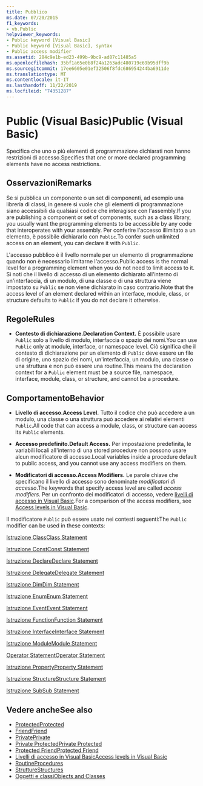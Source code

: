 ```yaml
---
title: Pubblico
ms.date: 07/20/2015
f1_keywords:
- vb.Public
helpviewer_keywords:
- Public keyword [Visual Basic]
- Public keyword [Visual Basic], syntax
- Public access modifier
ms.assetid: 284c9e1b-ed23-499b-9bc9-ad87c11485a5
ms.openlocfilehash: 35bf1a65e0b8f24a1263adc480719c69b95dff9b
ms.sourcegitcommit: 17ee6605e01ef32506f8fdc686954244ba6911de
ms.translationtype: MT
ms.contentlocale: it-IT
ms.lasthandoff: 11/22/2019
ms.locfileid: "74351287"
---
```

# <a name="public-visual-basic"></a><span data-ttu-id="87d87-102">Public (Visual Basic)</span><span class="sxs-lookup"><span data-stu-id="87d87-102">Public (Visual Basic)</span></span>
<span data-ttu-id="87d87-103">Specifica che uno o più elementi di programmazione dichiarati non hanno restrizioni di accesso.</span><span class="sxs-lookup"><span data-stu-id="87d87-103">Specifies that one or more declared programming elements have no access restrictions.</span></span>  
  
## <a name="remarks"></a><span data-ttu-id="87d87-104">Osservazioni</span><span class="sxs-lookup"><span data-stu-id="87d87-104">Remarks</span></span>  
 <span data-ttu-id="87d87-105">Se si pubblica un componente o un set di componenti, ad esempio una libreria di classi, in genere si vuole che gli elementi di programmazione siano accessibili da qualsiasi codice che interagisce con l'assembly.</span><span class="sxs-lookup"><span data-stu-id="87d87-105">If you are publishing a component or set of components, such as a class library, you usually want the programming elements to be accessible by any code that interoperates with your assembly.</span></span> <span data-ttu-id="87d87-106">Per conferire l'accesso illimitato a un elemento, è possibile dichiararlo con `Public`.</span><span class="sxs-lookup"><span data-stu-id="87d87-106">To confer such unlimited access on an element, you can declare it with `Public`.</span></span>  
  
 <span data-ttu-id="87d87-107">L'accesso pubblico è il livello normale per un elemento di programmazione quando non è necessario limitarne l'accesso.</span><span class="sxs-lookup"><span data-stu-id="87d87-107">Public access is the normal level for a programming element when you do not need to limit access to it.</span></span> <span data-ttu-id="87d87-108">Si noti che il livello di accesso di un elemento dichiarato all'interno di un'interfaccia, di un modulo, di una classe o di una struttura viene impostato su `Public` se non viene dichiarato in caso contrario.</span><span class="sxs-lookup"><span data-stu-id="87d87-108">Note that the access level of an element declared within an interface, module, class, or structure defaults to `Public` if you do not declare it otherwise.</span></span>  
  
## <a name="rules"></a><span data-ttu-id="87d87-109">Regole</span><span class="sxs-lookup"><span data-stu-id="87d87-109">Rules</span></span>  
  
- <span data-ttu-id="87d87-110">**Contesto di dichiarazione.**</span><span class="sxs-lookup"><span data-stu-id="87d87-110">**Declaration Context.**</span></span> <span data-ttu-id="87d87-111">È possibile usare `Public` solo a livello di modulo, interfaccia o spazio dei nomi.</span><span class="sxs-lookup"><span data-stu-id="87d87-111">You can use `Public` only at module, interface, or namespace level.</span></span> <span data-ttu-id="87d87-112">Ciò significa che il contesto di dichiarazione per un elemento di `Public` deve essere un file di origine, uno spazio dei nomi, un'interfaccia, un modulo, una classe o una struttura e non può essere una routine.</span><span class="sxs-lookup"><span data-stu-id="87d87-112">This means the declaration context for a `Public` element must be a source file, namespace, interface, module, class, or structure, and cannot be a procedure.</span></span>  
  
## <a name="behavior"></a><span data-ttu-id="87d87-113">Comportamento</span><span class="sxs-lookup"><span data-stu-id="87d87-113">Behavior</span></span>  
  
- <span data-ttu-id="87d87-114">**Livello di accesso.**</span><span class="sxs-lookup"><span data-stu-id="87d87-114">**Access Level.**</span></span> <span data-ttu-id="87d87-115">Tutto il codice che può accedere a un modulo, una classe o una struttura può accedere ai relativi elementi `Public`.</span><span class="sxs-lookup"><span data-stu-id="87d87-115">All code that can access a module, class, or structure can access its `Public` elements.</span></span>  
  
- <span data-ttu-id="87d87-116">**Accesso predefinito.**</span><span class="sxs-lookup"><span data-stu-id="87d87-116">**Default Access.**</span></span> <span data-ttu-id="87d87-117">Per impostazione predefinita, le variabili locali all'interno di una stored procedure non possono usare alcun modificatore di accesso.</span><span class="sxs-lookup"><span data-stu-id="87d87-117">Local variables inside a procedure default to public access, and you cannot use any access modifiers on them.</span></span>  
  
- <span data-ttu-id="87d87-118">**Modificatori di accesso.**</span><span class="sxs-lookup"><span data-stu-id="87d87-118">**Access Modifiers.**</span></span> <span data-ttu-id="87d87-119">Le parole chiave che specificano il livello di accesso sono denominate *modificatori di accesso*.</span><span class="sxs-lookup"><span data-stu-id="87d87-119">The keywords that specify access level are called *access modifiers*.</span></span> <span data-ttu-id="87d87-120">Per un confronto dei modificatori di accesso, vedere [livelli di accesso in Visual Basic](../../../visual-basic/programming-guide/language-features/declared-elements/access-levels.md).</span><span class="sxs-lookup"><span data-stu-id="87d87-120">For a comparison of the access modifiers, see [Access levels in Visual Basic](../../../visual-basic/programming-guide/language-features/declared-elements/access-levels.md).</span></span>  
  
 <span data-ttu-id="87d87-121">Il modificatore `Public` può essere usato nei contesti seguenti:</span><span class="sxs-lookup"><span data-stu-id="87d87-121">The `Public` modifier can be used in these contexts:</span></span>  
  
 [<span data-ttu-id="87d87-122">Istruzione Class</span><span class="sxs-lookup"><span data-stu-id="87d87-122">Class Statement</span></span>](../../../visual-basic/language-reference/statements/class-statement.md)  
  
 [<span data-ttu-id="87d87-123">Istruzione Const</span><span class="sxs-lookup"><span data-stu-id="87d87-123">Const Statement</span></span>](../../../visual-basic/language-reference/statements/const-statement.md)  
  
 [<span data-ttu-id="87d87-124">Istruzione Declare</span><span class="sxs-lookup"><span data-stu-id="87d87-124">Declare Statement</span></span>](../../../visual-basic/language-reference/statements/declare-statement.md)  
  
 [<span data-ttu-id="87d87-125">Istruzione Delegate</span><span class="sxs-lookup"><span data-stu-id="87d87-125">Delegate Statement</span></span>](../../../visual-basic/language-reference/statements/delegate-statement.md)  
  
 [<span data-ttu-id="87d87-126">Istruzione Dim</span><span class="sxs-lookup"><span data-stu-id="87d87-126">Dim Statement</span></span>](../../../visual-basic/language-reference/statements/dim-statement.md)  
  
 [<span data-ttu-id="87d87-127">Istruzione Enum</span><span class="sxs-lookup"><span data-stu-id="87d87-127">Enum Statement</span></span>](../../../visual-basic/language-reference/statements/enum-statement.md)  
  
 [<span data-ttu-id="87d87-128">Istruzione Event</span><span class="sxs-lookup"><span data-stu-id="87d87-128">Event Statement</span></span>](../../../visual-basic/language-reference/statements/event-statement.md)  
  
 [<span data-ttu-id="87d87-129">Istruzione Function</span><span class="sxs-lookup"><span data-stu-id="87d87-129">Function Statement</span></span>](../../../visual-basic/language-reference/statements/function-statement.md)  
  
 [<span data-ttu-id="87d87-130">Istruzione Interface</span><span class="sxs-lookup"><span data-stu-id="87d87-130">Interface Statement</span></span>](../../../visual-basic/language-reference/statements/interface-statement.md)  
  
 [<span data-ttu-id="87d87-131">Istruzione Module</span><span class="sxs-lookup"><span data-stu-id="87d87-131">Module Statement</span></span>](../../../visual-basic/language-reference/statements/module-statement.md)  
  
 [<span data-ttu-id="87d87-132">Operator Statement</span><span class="sxs-lookup"><span data-stu-id="87d87-132">Operator Statement</span></span>](../../../visual-basic/language-reference/statements/operator-statement.md)  
  
 [<span data-ttu-id="87d87-133">Istruzione Property</span><span class="sxs-lookup"><span data-stu-id="87d87-133">Property Statement</span></span>](../../../visual-basic/language-reference/statements/property-statement.md)  
  
 [<span data-ttu-id="87d87-134">Istruzione Structure</span><span class="sxs-lookup"><span data-stu-id="87d87-134">Structure Statement</span></span>](../../../visual-basic/language-reference/statements/structure-statement.md)  
  
 [<span data-ttu-id="87d87-135">Istruzione Sub</span><span class="sxs-lookup"><span data-stu-id="87d87-135">Sub Statement</span></span>](../../../visual-basic/language-reference/statements/sub-statement.md)  
  
## <a name="see-also"></a><span data-ttu-id="87d87-136">Vedere anche</span><span class="sxs-lookup"><span data-stu-id="87d87-136">See also</span></span>

- [<span data-ttu-id="87d87-137">Protected</span><span class="sxs-lookup"><span data-stu-id="87d87-137">Protected</span></span>](../../../visual-basic/language-reference/modifiers/protected.md)
- [<span data-ttu-id="87d87-138">Friend</span><span class="sxs-lookup"><span data-stu-id="87d87-138">Friend</span></span>](../../../visual-basic/language-reference/modifiers/friend.md)
- [<span data-ttu-id="87d87-139">Private</span><span class="sxs-lookup"><span data-stu-id="87d87-139">Private</span></span>](../../../visual-basic/language-reference/modifiers/private.md)
- [<span data-ttu-id="87d87-140">Private Protected</span><span class="sxs-lookup"><span data-stu-id="87d87-140">Private Protected</span></span>](private-protected.md)
- [<span data-ttu-id="87d87-141">Protected Friend</span><span class="sxs-lookup"><span data-stu-id="87d87-141">Protected Friend</span></span>](protected-friend.md)
- [<span data-ttu-id="87d87-142">Livelli di accesso in Visual Basic</span><span class="sxs-lookup"><span data-stu-id="87d87-142">Access levels in Visual Basic</span></span>](../../../visual-basic/programming-guide/language-features/declared-elements/access-levels.md)
- [<span data-ttu-id="87d87-143">Routine</span><span class="sxs-lookup"><span data-stu-id="87d87-143">Procedures</span></span>](../../../visual-basic/programming-guide/language-features/procedures/index.md)
- [<span data-ttu-id="87d87-144">Strutture</span><span class="sxs-lookup"><span data-stu-id="87d87-144">Structures</span></span>](../../../visual-basic/programming-guide/language-features/data-types/structures.md)
- [<span data-ttu-id="87d87-145">Oggetti e classi</span><span class="sxs-lookup"><span data-stu-id="87d87-145">Objects and Classes</span></span>](../../../visual-basic/programming-guide/language-features/objects-and-classes/index.md)
